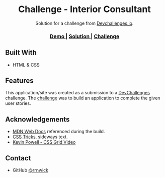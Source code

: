 <h1 align="center">Challenge - Interior Consultant</h1>

<div align="center">
   Solution for a challenge from  <a href="http://devchallenges.io" target="_blank">Devchallenges.io</a>.
</div>

<div align="center">
  <h3>
    <a href="https://{your-demo-link.your-domain}">
      Demo
    </a>
    <span> | </span>
    <a href="https://{your-url-to-the-solution}">
      Solution
    </a>
    <span> | </span>
    <a href="https://devchallenges.io/challenges/Jymh2b2FyebRTUljkNcb">
      Challenge
    </a>
  </h3>
</div>

## Built With

- HTML & CSS

## Features

<!-- List the features of your application or follow the template. Don't share the figma file here :) -->

This application/site was created as a submission to a [DevChallenges](https://devchallenges.io/challenges) challenge. The [challenge](https://devchallenges.io/challenges/Jymh2b2FyebRTUljkNcb) was to build an application to complete the given user stories.

## Acknowledgements

- [MDN Web Docs](https://developer.mozilla.org/en-US/) referenced during the build.
- [CSS Tricks](https://css-tricks.com/almanac/properties/w/writing-mode/), sideways text.
- [Kevin Powell - CSS Grid Video](https://www.youtube.com/watch?v=rg7Fvvl3taU)

## Contact

<!-- - Website [your-website.com](https://{your-web-site-link}) -->

- GitHub [@rrnwick](https://{github.com/rrnwick})
